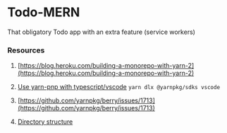 # Todo-MERN

That obligatory Todo app with an extra feature (service workers)


### Resources

1. [https://blog.heroku.com/building-a-monorepo-with-yarn-2](https://blog.heroku.com/building-a-monorepo-with-yarn-2)

2. [Use yarn-pnp with typescript/vscode](https://stackoverflow.com/a/56831926) 
`yarn dlx @yarnpkg/sdks vscode`

3. [https://github.com/yarnpkg/berry/issues/1713](https://github.com/yarnpkg/berry/issues/1713)
4. [Directory structure](https://stackoverflow.com/a/51128385)